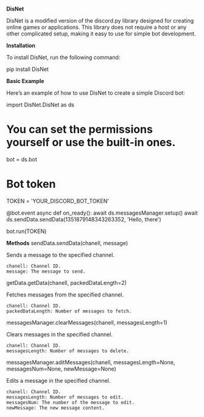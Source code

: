 **DisNet**

DisNet is a modified version of the discord.py library designed for creating online games or applications. This library does not require a host or any other complicated setup, making it easy to use for simple bot development.

**Installation**

To install DisNet, run the following command:

pip install DisNet

**Basic Example**

Here’s an example of how to use DisNet to create a simple Discord bot:

import DisNet.DisNet as ds
# You can set the permissions yourself or use the built-in ones.
bot = ds.bot
# Bot token
TOKEN = 'YOUR_DISCORD_BOT_TOKEN'

@bot.event
async def on_ready():
    await ds.messagesManager.setup()
    await ds.sendData.sendData(1351879148343263352, 'Hello, there')

bot.run(TOKEN)

**Methods**
sendData.sendData(chanell, message)

Sends a message to the specified channel.

    chanell: Channel ID.
    message: The message to send.

getData.getData(chanell, packedDataLength=2)

Fetches messages from the specified channel.

    chanell: Channel ID.
    packedDataLength: Number of messages to fetch.

messagesManager.clearMessages(chanell, messagesLength=1)

Clears messages in the specified channel.

    chanell: Channel ID.
    messagesLength: Number of messages to delete.

messagesManager.aditMessages(chanell, messagesLength=None, messagesNum=None, newMessage=None)

Edits a message in the specified channel.

    chanell: Channel ID.
    messagesLength: Number of messages to edit.
    messagesNum: The number of the message to edit.
    newMessage: The new message content.
